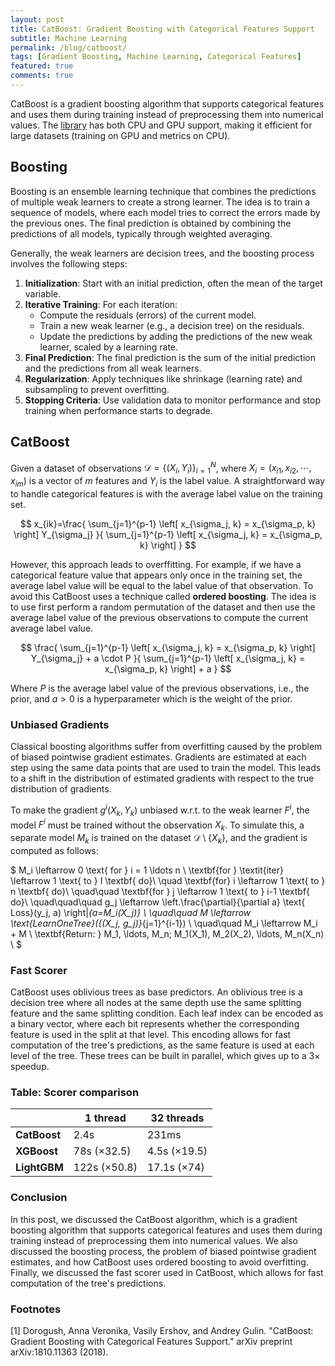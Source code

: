 ```yaml
---
layout: post
title: CatBoost: Gradient Boosting with Categorical Features Support
subtitle: Machine Learning
permalink: /blog/catboost/
tags: [Gradient Boosting, Machine Learning, Categorical Features]
featured: true
comments: true
---
```


CatBoost is a gradient boosting algorithm that supports categorical features and uses them during training instead of preprocessing them into numerical values. The [library](https://github.com/catboost/catboost) has both CPU and GPU support, making it efficient for large datasets (training on GPU and metrics on CPU).

## Boosting

Boosting is an ensemble learning technique that combines the predictions of multiple weak learners to create a strong learner. The idea is to train a sequence of models, where each model tries to correct the errors made by the previous ones. The final prediction is obtained by combining the predictions of all models, typically through weighted averaging.

Generally, the weak learners are decision trees, and the boosting process involves the following steps:

1. **Initialization**: Start with an initial prediction, often the mean of the target variable.
2. **Iterative Training**: For each iteration:
   - Compute the residuals (errors) of the current model.
   - Train a new weak learner (e.g., a decision tree) on the residuals.
   - Update the predictions by adding the predictions of the new weak learner, scaled by a learning rate.
3. **Final Prediction**: The final prediction is the sum of the initial prediction and the predictions from all weak learners.
4. **Regularization**: Apply techniques like shrinkage (learning rate) and subsampling to prevent overfitting.
5. **Stopping Criteria**: Use validation data to monitor performance and stop training when performance starts to degrade.

## CatBoost

Given a dataset of observations $\mathcal{D} = \{(X_i, Y_i)\}_{i=1}^N$, where $X_i = (x_{i1}, x_{i2}, \cdots, x_{im})$ is a vector of $m$ features and $Y_i$ is the label value. A straightforward way to handle categorical features is with the average label value on the training set.

$$
x_{ik}=\frac{
    \sum_{j=1}^{p-1} \left[ x_{\sigma_j, k} = x_{\sigma_p, k} \right] Y_{\sigma_j}
}{
    \sum_{j=1}^{p-1} \left[ x_{\sigma_j, k} = x_{\sigma_p, k} \right]
}
$$

However, this approach leads to overffitting. For example, if we have a categorical feature value that appears only once in the training set, the average label value will be equal to the label value of that observation. To avoid this CatBoost uses a technique called **ordered boosting**. The idea is to use first perform a random permutation of the dataset and then use the average label value of the previous observations to compute the current average label value.

$$
\frac{
    \sum_{j=1}^{p-1} \left[ x_{\sigma_j, k} = x_{\sigma_p, k} \right] Y_{\sigma_j} + a \cdot P
}{
    \sum_{j=1}^{p-1} \left[ x_{\sigma_j, k} = x_{\sigma_p, k} \right] + a
}
$$

Where $P$ is the average label value of the previous observations, i.e., the prior, and $a>0$ is a hyperparameter which is the weight of the prior.

### Unbiased Gradients

Classical boosting algorithms suffer from overfitting caused by the problem of biased pointwise gradient estimates. Gradients are estimated at each step using the same data points that are used to train the model. This leads to a shift in the distribution of estimated gradients with respect to the true distribution of gradients.

To make the gradient $g^i(X_k, Y_k)$ unbiased w.r.t. to the weak learner $F^i$, the model $F^i$ must be trained without the observation $X_k$. To simulate this, a separate model $M_k$ is trained on the dataset $\mathcal{D} \setminus \{X_k\}$, and the gradient is computed as follows:

$
M_i \leftarrow 0 \text{ for }  i = 1 \ldots n \\
\textbf{for } \textit{iter} \leftarrow 1 \text{ to } I \textbf{ do}\\
\quad \textbf{for} i \leftarrow 1 \text{ to } n \textbf{ do}\\
\quad\quad \textbf{for } j \leftarrow 1 \text{ to } i-1 \textbf{ do}\\
\quad\quad\quad g_j \leftarrow \left.\frac{\partial}{\partial a} \text{ Loss}(y_j, a) \right|_{a=M_i(X_j)} \\
\quad\quad M \leftarrow \text{LearnOneTree}(\{(X_j, g_j)\}_{j=1}^{i-1}) \\
\quad\quad M_i \leftarrow M_i + M \\
\textbf{Return: } M_1, \ldots, M_n; M_1(X_1), M_2(X_2), \ldots, M_n(X_n) \\
$

### Fast Scorer

CatBoost uses oblivious trees as base predictors. An oblivious tree is a decision tree where all nodes at the same depth use the same splitting feature and the same splitting condition. Each leaf index can be encoded as a binary vector, where each bit represents whether the corresponding feature is used in the split at that level. This encoding allows for fast computation of the tree's predictions, as the same feature is used at each level of the tree. These trees can be built in parallel, which gives up to a $3\times$ speedup.

### Table: Scorer comparison

|              | 1 thread     | 32 threads   |
| ------------ | ------------ | ------------ |
| **CatBoost** | 2.4s         | 231ms        |
| **XGBoost**  | 78s (×32.5)  | 4.5s (×19.5) |
| **LightGBM** | 122s (×50.8) | 17.1s (×74)  |

### Conclusion

In this post, we discussed the CatBoost algorithm, which is a gradient boosting algorithm that supports categorical features and uses them during training instead of preprocessing them into numerical values. We also discussed the boosting process, the problem of biased pointwise gradient estimates, and how CatBoost uses ordered boosting to avoid overfitting. Finally, we discussed the fast scorer used in CatBoost, which allows for fast computation of the tree's predictions.

### Footnotes

<a name="paper">[1]</a> Dorogush, Anna Veronika, Vasily Ershov, and Andrey Gulin. "CatBoost: Gradient Boosting with Categorical Features Support." arXiv preprint arXiv:1810.11363 (2018).

$$
$$
